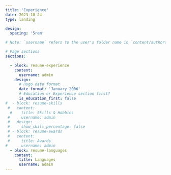 ```yaml
---
title: 'Experience'
date: 2023-10-24
type: landing

design:
  spacing: '5rem'

# Note: `username` refers to the user's folder name in `content/authors/`

# Page sections
sections:

  - block: resume-experience
    content:
      username: admin
    design:
      # Hugo date format
      date_format: 'January 2006'
      # Education or Experience section first?
      is_education_first: false
#  - block: resume-skills
 #   content:
  #    title: Skills & Hobbies
 #     username: admin
 #   design:
 #     show_skill_percentage: false
 # - block: resume-awards
 #   content:
 #     title: Awards
#      username: admin
  - block: resume-languages
    content:
      title: Languages
      username: admin
---
```

